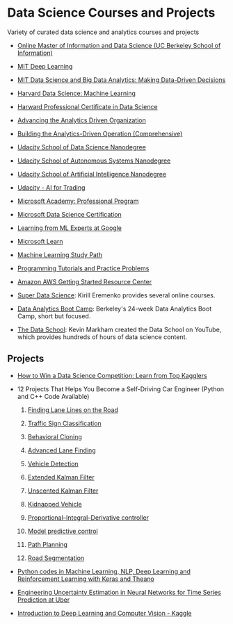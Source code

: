 # Data Science Courses and Projects
Variety of curated data science and analytics courses and projects

- [Online Master of Information and Data Science (UC Berkeley School of Information)](https://datascience.berkeley.edu/academics/curriculum/)

- [MIT Deep Learning](https://deeplearning.mit.edu/)

- [MIT Data Science and Big Data Analytics: Making Data-Driven Decisions](https://mitxpro.mit.edu/courses/course-v1:MITxPRO+DSx+1T2019/)

- [Harvard Data Science: Machine Learning](https://online-learning.harvard.edu/course/data-science-machine-learning)

- [Harward Professional Certificate in Data Science](https://www.edx.org/professional-certificate/harvardx-data-science)

- [Advancing the Analytics Driven Organization](https://the-modeling-agency.com/analytics-leadership-training/)

- [Building the Analytics-Driven Operation (Comprehensive)](https://the-modeling-agency.com/strategic-implementation/)

- [Udacity School of Data Science Nanodegree](https://www.udacity.com/school-of-data-science)

- [Udacity School of Autonomous Systems Nanodegree](https://www.udacity.com/school-of-autonomous-systems)

- [Udacity School of Artificial Intelligence Nanodegree](https://www.udacity.com/school-of-ai)

- [Udacity - AI for Trading](https://www.udacity.com/course/ai-for-trading--nd880)

- [Microsoft Academy: Professional Program](https://academy.microsoft.com/en-us/professional-program/)

- [Microsoft Data Science Certification](https://101.datascience.community/2019/03/07/microsoft-launches-data-science-certifications/)

- [Learning from ML Experts at Google](https://ai.google/education)

- [Microsoft Learn](https://docs.microsoft.com/en-us/learn/)

- [Machine Learning Study Path](https://github.com/clone95/Machine-Learning-Study-Path-March-2019/)

- [Programming Tutorials and Practice Problems](https://www.hackerearth.com/practice/)

- [Amazon AWS Getting Started Resource Center](https://aws.amazon.com/getting-started/use-cases/?awsf.getting-started-content=use-case%23storage)

- [Super Data Science](https://www.superdatascience.com/): Kirill Eremenko provides several online courses.

- [Data Analytics Boot Camp](https://bootcamp.berkeley.edu/data/): Berkeley's 24-week Data Analytics Boot Camp, short but focused.

- [The Data School](https://www.youtube.com/dataschool): Kevin Markham created the Data School on YouTube, which provides hundreds of hours of data science content.

## Projects

- [How to Win a Data Science Competition: Learn from Top Kagglers](https://www.coursera.org/learn/competitive-data-science?specialization=aml)

- 12 Projects That Helps You Become a Self-Driving Car Engineer (Python and C++ Code Available)

  1. [Finding Lane Lines on the Road](https://github.com/ndrplz/self-driving-car/tree/master/project_1_lane_finding_basic)

  2. [Traffic Sign Classification](https://github.com/ndrplz/self-driving-car/tree/master/project_2_traffic_sign_classifier)

  3. [Behavioral Cloning](https://github.com/ndrplz/self-driving-car/tree/master/project_3_behavioral_cloning)

  4. [Advanced Lane Finding](https://github.com/ndrplz/self-driving-car/tree/master/project_4_advanced_lane_finding)

  5. [Vehicle Detection](https://github.com/ndrplz/self-driving-car/tree/master/project_5_vehicle_detection)

  6. [Extended Kalman Filter](https://github.com/ndrplz/self-driving-car/tree/master/project_6_extended_kalman_filter)

  7. [Unscented Kalman Filter](https://github.com/ndrplz/self-driving-car/tree/master/project_7_unscented_kalman_filter)

  8. [Kidnapped Vehicle](https://github.com/ndrplz/self-driving-car/tree/master/project_8_kidnapped_vehicle)

  9. [Proportional–Integral–Derivative controller](https://github.com/ndrplz/self-driving-car/tree/master/project_9_PID_control)

  10. [Model predictive control ](https://github.com/ndrplz/self-driving-car/tree/master/project_10_MPC_control)

  11. [Path Planning](https://github.com/ndrplz/self-driving-car/tree/master/project_11_path_planning)

  12. [Road Segmentation](https://github.com/ndrplz/self-driving-car/tree/master/project_12_road_segmentation)

- [Python codes in Machine Learning, NLP, Deep Learning and Reinforcement Learning with Keras and Theano](https://github.com/RubensZimbres/Repo-2017/)

- [Engineering Uncertainty Estimation in Neural Networks for Time Series Prediction at Uber](https://eng.uber.com/neural-networks-uncertainty-estimation/)

- [Introduction to Deep Learning and Computer Vision - Kaggle](https://www.kaggle.com/dansbecker/exercise-intro-to-deep-learning-and-computer-vis)
